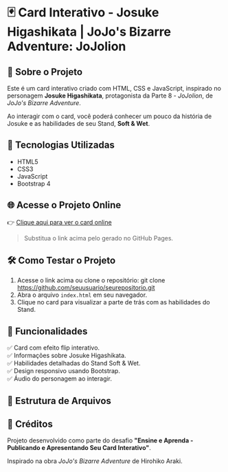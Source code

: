 # 🃏 Card Interativo - Josuke Higashikata | JoJo's Bizarre Adventure: JoJolion

## 📖 Sobre o Projeto
Este é um card interativo criado com HTML, CSS e JavaScript, inspirado no personagem **Josuke Higashikata**, protagonista da Parte 8 - *JoJolion*, de *JoJo's Bizarre Adventure*.

Ao interagir com o card, você poderá conhecer um pouco da história de Josuke e as habilidades de seu Stand, **Soft & Wet**.

## 🚀 Tecnologias Utilizadas
- HTML5
- CSS3
- JavaScript
- Bootstrap 4

## 🌐 Acesse o Projeto Online
👉 [Clique aqui para ver o card online](https://eduardo129517.github.io/josukehigashikata/)

> Substitua o link acima pelo gerado no GitHub Pages.

## 🛠 Como Testar o Projeto
1. Acesse o link acima ou clone o repositório:
git clone https://github.com/seuusuario/seurepositorio.git
2. Abra o arquivo `index.html` em seu navegador.
3. Clique no card para visualizar a parte de trás com as habilidades do Stand.

## 🎯 Funcionalidades
✅ Card com efeito flip interativo.  
✅ Informações sobre Josuke Higashikata.  
✅ Habilidades detalhadas do Stand Soft & Wet.  
✅ Design responsivo usando Bootstrap.  
✅ Áudio do personagem ao interagir.

## 📂 Estrutura de Arquivos

## 🙌 Créditos
Projeto desenvolvido como parte do desafio **"Ensine e Aprenda - Publicando e Apresentando Seu Card Interativo"**.

Inspirado na obra *JoJo's Bizarre Adventure* de Hirohiko Araki.
